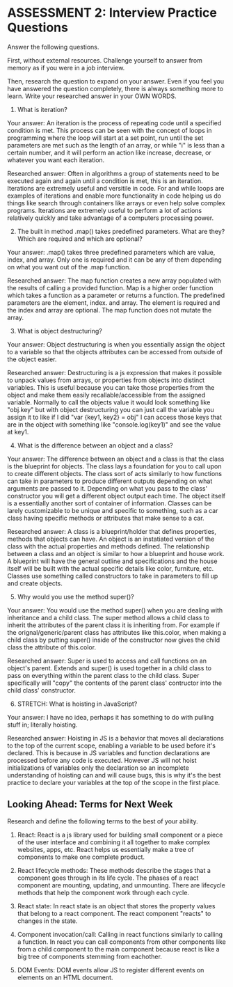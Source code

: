 # ASSESSMENT 2: Interview Practice Questions

Answer the following questions.

First, without external resources. Challenge yourself to answer from memory as if you were in a job interview.

Then, research the question to expand on your answer. Even if you feel you have answered the question completely, there is always something more to learn. Write your researched answer in your OWN WORDS.

1. What is iteration?

  Your answer: An iteration is the process of repeating code until a specified condition is met. This process can be seen with the concept of loops in programming where the loop will start at a set point, run until the set parameters are met such as the length of an array, or while "i" is less than a certain number, and it will perform an action like increase, decrease, or whatever you want each iteration. 

  Researched answer: Often in algorithms a group of statements need to be executed again and again until a condition is met, this is an iteration. Iterations are extremely useful and versitile in code. For and while loops are examples of iterations and enable more functionality in code helping us do things like search through containers like arrays or even help solve complex programs. Iterations are extremely useful to perform a lot of actions relatively quickly and take advantage of a computers processing power. 



2. The built in method .map() takes predefined parameters. What are they? Which are required and which are optional?

  Your answer: .map() takes three predefined parameters which are value, index, and array. Only one is required and it can be any of them depending on what you want out of the .map function. 

  Researched answer: The map function creates a new array populated with the results of calling a provided function. Map is a higher order function which takes a function as a parameter or returns a function. The predefined parameters are the element, index. and array. The element is required and the index and array are optional. The map function does not mutate the array.



3. What is object destructuring?

  Your answer: Object destructuring is when you essentially assign the object to a variable so that the objects attributes can be accessed from outside of the object easier. 

  Researched answer: Destructuring is a js expression that makes it possible to unpack values from arrays, or properties from objects into distinct variables. This is useful because you can take those properties from the object and make them easily recallable/accessible from the assigned variable. Normally to call the objects value it would look something like "obj.key" but with object destructuring you can just call the variable you assign it to like if I did "var {key1, key2} = obj" I can access those keys that are in the object with something like "console.log(key1)" and see the value at key1.



4. What is the difference between an object and a class?

  Your answer: The difference between an object and a class is that the class is the blueprint for objects. The class lays a foundation for you to call upon to create different objects. The class sort of acts similarly to how functions can take in parameters to produce different outputs depending on what arguments are passed to it. Depending on what you pass to the class' constructor you will get a different object output each time. The object itself is a essentially another sort of container of information. Classes can be larely customizable to be unique and specific to something, such as a car class having specific methods or attributes that make sense to a car.

  Researched answer: A class is a blueprint/holder that defines properties, methods that objects can have. An object is an instatiated version of the class with the actual properties and methods defined. The relationship between a class and an object is similar to how a blueprint and house work. A blueprint will have the general outline and specifications and the house itself will be built with the actual specific details like color, furniture, etc. Classes use something called constructors to take in parameters to fill up and create objects. 



5. Why would you use the method super()?

  Your answer: You would use the method super() when you are dealing with inheritance and a child class. The super method allows a child class to inherit the attributes of the parent class it is inheriting from. For example if the orignal/generic/parent class has attributes like this.color, when making a child class by putting super() inside of the constructor now gives the child class the attribute of this.color.

  Researched answer: Super is used to access and call functions on an object's parent. Extends and super() is used together in a child class to pass on everything within the parent class to the child class. Super specifically will "copy" the contents of the parent class' contructor into the child class' constructor. 



6. STRETCH: What is hoisting in JavaScript?

  Your answer: I have no idea, perhaps it has something to do with pulling stuff in; literally hoisting. 

  Researched answer: Hoisting in JS is a behavior that moves all declarations to the top of the current scope, enabling a variable to be used before it's declared. This is because in JS variables and function declarations are processed before any code is executed. However JS will not hoist initializations of variables only the declaration so an incomplete understanding of hoisting can and will cause bugs, this is why it's the best practice to declare your variables at the top of the scope in the first place. 



## Looking Ahead: Terms for Next Week

Research and define the following terms to the best of your ability.

1. React: React is a js library used for building small component or a piece of the user interface and combining it all together to make complex websites, apps, etc. React helps us essentially make a tree of components to make one complete product. 

2. React lifecycle methods: These methods describe the stages that a component goes through in its life cycle. The phases of a react component are mounting, updating, and unmounting. There are lifecycle methods that help the component work through each cycle. 

3. React state: In react state is an object that stores the property values that belong to a react component. The react component "reacts" to changes in the state.

4. Component invocation/call: Calling in react functions similarly to calling a function. In react you can call components from other components like from a child component to the main component because react is like a big tree of components stemming from eachother. 

5. DOM Events: DOM events allow JS to register different events on elements on an HTML document. 